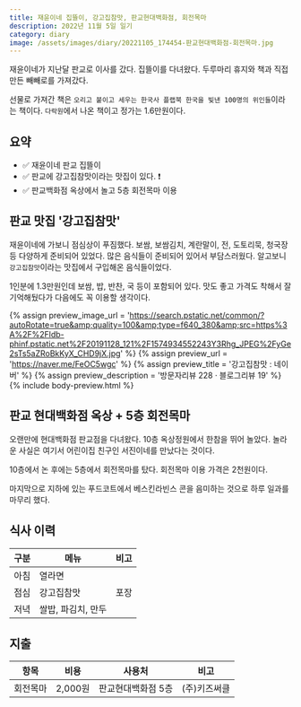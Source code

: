 ```yaml
---
title: 재윤이네 집뜰이, 강고집참맛, 판교현대백화점, 회전목마
description: 2022년 11월 5일 일기
category: diary
image: /assets/images/diary/20221105_174454-판교현대백화점-회전목마.jpg
---
```


재윤이네가 지난달 판교로 이사를 갔다. 
집뜰이를 다녀왔다. 
두루마리 휴지와 책과 직접 만든 빼빼로를 가져갔다. 


선물로 가져간 책은 `오리고 붙이고 세우는 한국사 플랩북 한국을 빛낸 100명의 위인들`이라는 책이다. 
`다락원`에서 나온 책이고 정가는 1.6만원이다. 


요약
---
- ✅ 재윤이네 판교 집뜰이
- ✅ 판교에 강고집참맛이라는 맛집이 있다. :exclamation:
- ✅ 판교백화점 옥상에서 놀고 5층 회전목마 이용


판교 맛집 '강고집참맛'
---
재윤이네에 가보니 점심상이 푸짐했다. 
보쌈, 보쌈김치, 계란말이, 전, 도토리묵, 청국장 등 다양하게 준비되어 있었다. 
많은 음식들이 준비되어 있어서 부담스러웠다. 
알고보니 `강고집참맛`이라는 맛집에서 구입해온 음식들이었다. 


1인분에 1.3만원인데 보쌈, 밥, 반찬, 국 등이 포함되어 있다. 
맛도 좋고 가격도 착해서 잘 기억해뒀다가 다음에도 꼭 이용할 생각이다. 


{% assign preview_image_url = 'https://search.pstatic.net/common/?autoRotate=true&amp;quality=100&amp;type=f640_380&amp;src=https%3A%2F%2Fldb-phinf.pstatic.net%2F20191128_121%2F1574934552243Y3Rhg_JPEG%2FyGe2sTs5aZRoBkKyX_CHD9jX.jpg' %}
{% assign preview_url = 'https://naver.me/FeOC5wgc' %}
{% assign preview_title = '강고집참맛 : 네이버' %}
{% assign preview_description = '방문자리뷰 228 · 블로그리뷰 19' %}
{% include body-preview.html %}


판교 현대백화점 옥상 + 5층 회전목마
---

오랜만에 현대백화점 판교점을 다녀왔다. 
10층 옥상정원에서 한참을 뛰어 놀았다. 
놀라운 사실은 여기서 어린이집 친구인 서진이네를 만났다는 것이다. 


10층에서 논 후에는 5층에서 회전목마를 탔다. 
회전목마 이용 가격은 2천원이다. 


마지막으로 지하에 있는 푸드코트에서 베스킨라빈스 콘을 음미하는 것으로 하루 일과를 마무리 했다. 


식사 이력
---

|구분|메뉴|비고|
|---|---|---|
|아침|열라면|   |
|점심|강고집참맛|포장|
|저녁|쌀밥, 파김치, 만두|   |


지출
---

|항목|비용|사용처|비고|
|---|---|---|---|
|회전목마|2,000원|판교현대백화점 5층|(주)키즈써클|

